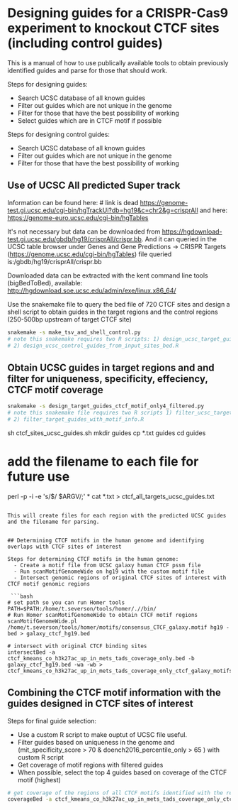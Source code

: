 # Designing guides for a CRISPR-Cas9 experiment to knockout CTCF sites (including control guides)

This is a manual of how to use publically available tools to obtain previously identified guides and parse for those
that should work.

Steps for designing guides:
  - Search UCSC database of all known guides 
  - Filter out guides which are not unique in the genome
  - Filter for those that have the best possibility of working
  - Select guides which are in CTCF motif if possible
  
Steps for designing control guides:
  - Search UCSC database of all known guides 
  - Filter out guides which are not unique in the genome
  - Filter for those that have the best possibility of working

  
 ## Use of UCSC All predicted Super track ##
Information can be found here: # link is dead https://genome-test.gi.ucsc.edu/cgi-bin/hgTrackUi?db=hg19&c=chr2&g=crisprAll 
and here:
https://genome-euro.ucsc.edu/cgi-bin/hgTables

It's not necessary but data can be downloaded from https://hgdownload-test.gi.ucsc.edu/gbdb/hg19/crisprAll/crispr.bb.
And it can queried in the UCSC table browser under Genes and Gene Predictions -> CRISPR Targets (https://genome.ucsc.edu/cgi-bin/hgTables) file queried is:/gbdb/hg19/crisprAll/crispr.bb

Downloaded data can be extracted with the kent command line tools (bigBedToBed), available:
   http://hgdownload.soe.ucsc.edu/admin/exe/linux.x86_64/
   
Use the snakemake file to query the bed file of 720 CTCF sites and design a shell script to obtain guides in the target regions and the control regions (250-500bp upstream of target CTCF site)


 ```bash
snakemake -s make_tsv_and_shell_control.py 
# note this snakemake requires two R scripts: 1) design_ucsc_target_guides_from_input_sites_bed.R and 
# 2) design_ucsc_control_guides_from_input_sites_bed.R 
```

## Obtain UCSC guides in target regions and and filter for uniqueness, specificity, effeciency, CTCF motif coverage 

```bash
snakemake -s design_target_guides_ctcf_motif_only4_filtered.py
# note this snakemake file requires two R scripts 1) filter_ucsc_target_guides.R and 
# 2) filter_target_guides_with_motif_info.R

```


sh ctcf_sites_ucsc_guides.sh 
mkdir guides
cp *.txt guides
cd guides

# add the filename to each file for future use
perl -p -i -e 's/$/ $ARGV/;' *
cat *.txt > ctcf_all_targets_ucsc_guides.txt
```

This will create files for each region with the predicted UCSC guides and the filename for parsing.


## Determining CTCF motifs in the human genome and identifying overlaps with CTCF sites of interest

Steps for determining CTCF motifs in the human genome:
  - Create a motif file from UCSC galaxy human CTCF pssm file
  - Run scanMotifGenomeWide on hg19 with the custom motif file
  - Intersect genomic regions of original CTCF sites of interest with CTCF motif genomic regions

 ```bash
# set path so you can run Homer tools
PATH=$PATH:/home/t.severson/tools/homer/.//bin/
# Run Homer scanMotifGenomeWide to obtain CTCF motif regions
scanMotifGenomeWide.pl /home/t.severson/tools/homer/motifs/consensus_CTCF_galaxy.motif hg19 -bed > galaxy_ctcf_hg19.bed

# intersect with original CTCF binding sites
intersectBed -a ctcf_kmeans_co_h3k27ac_up_in_mets_tads_coverage_only.bed -b galaxy_ctcf_hg19.bed -wa -wb > ctcf_kmeans_co_h3k27ac_up_in_mets_tads_coverage_only_ctcf_galaxy_motifs.txt
```

## Combining the CTCF motif information with the guides designed in CTCF sites of interest

Steps for final guide selection:
  - Use a custom R script to make ouptut of UCSC file useful.
  - Filter guides based on uniqueness in the genome and (mit_specificity_score > 70 & doench2016_percentile_only > 65 ) with custom R script
  - Get coverage of motif regions with filtered guides
  - When possible, select the top 4 guides based on coverage of the CTCF motif (highest)


```bash
# get coverage of the regions of all CTCF motifs identified with the regions of the filtered CTCF guides
coverageBed -a ctcf_kmeans_co_h3k27ac_up_in_mets_tads_coverage_only_ctcf_galaxy_motifs_all.bed -b guides/ctcf_ucsc_guides_filtered.bed > ctcf_kmeans_co_h3k27ac_up_in_mets_tads_coverage_only_ctcf_galaxy_motifs_all_guides_coverageBed.txt

```
